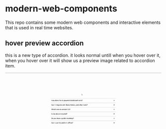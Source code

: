 # modern-web-components
This repo contains some modern web components and interactive elements that is used in real time websites.


## hover preview accordion
this is a new type of accordion. it looks normal untill when you hover over it, when you hover over it will show us a preview image related to accordion item.

![hover-preview-accordion](https://github.com/BRajendra10/modern-web-components/blob/7f98ec16386bb70827a0c4a961608a90c200144e/hover-preview-accordion/public/hover-preview-accordion-preview-.gif)